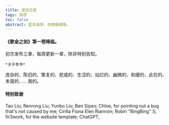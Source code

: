 ```yaml
---
title: 至日已至
tags: 杂项
toc: false
abstract: 显志自序，亦蚌病成珠。
---
```


#### 《歌金之剑》第一卷降临。

初次发布三章，每周更新一章，除非特别告知。


    *关于本书*
庞杂的、陈旧的、繁复的、悲戚的、生涩的、灿烂的、幽微的、和缓的、此在的、未竟的……
我的。


#### 特别致谢

Tao Liu;
Renrong Liu;
Yunbo Liu;
Ben Sipes;
Chloe, for pointing out a bug that's not caused by me;
Cirilla Fiona Elen Riannon;
Robin "BingBing" S;
fir3work, for the website template;
ChatGPT;

<!-- More info: [Deployment](https://hexo.io/docs/one-command-deployment.html) -->
